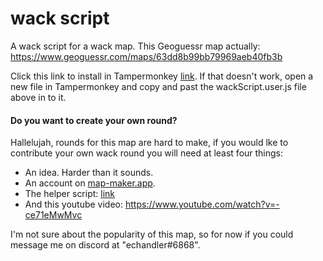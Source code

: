 # wack script
A wack script for a wack map. This Geoguessr map actually: https://www.geoguessr.com/maps/63dd8b99bb79969aeb40fb3b

Click this link to install in Tampermonkey [link](https://github.com/echandler/wack-script/raw/main/wackScript.user.js). If that doesn't work, open a new file in Tampermonkey and copy and past the wackScript.user.js file above in to it.


#### Do you want to create your own round?

Hallelujah, rounds for this map are hard to make, if you would lke to contribute your own wack round you will need at least four things:
- An idea. Harder than it sounds.
- An account on [map-maker.app](https://map-maker.app).
- The helper script: [link](https://github.com/echandler/wack-script/raw/main/wackHelperScript.user.js)
- And this youtube video: https://www.youtube.com/watch?v=-ce71eMwMvc

I'm not sure about the popularity of this map, so for now if you could message me on discord at "echandler#6868".
